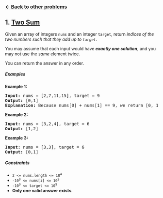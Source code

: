 ### [&#8592; Back to other problems](../../README.md)

## 1. [Two Sum](https://leetcode.com/problems/two-sum/)

Given an array of integers `nums` and an integer `target`, return *indices of the two numbers such
that they add up to `target`*.

You may assume that each input would have ***exactly one solution***, and you may not use the *same*
element twice.

You can return the answer in any order.

##### Examples

**Example 1:**

<pre>
<b>Input:</b> nums = [2,7,11,15], target = 9
<b>Output:</b> [0,1]
<b>Explanation:</b> Because nums[0] + nums[1] == 9, we return [0, 1].
</pre>

**Example 2:**

<pre>
<b>Input:</b> nums = [3,2,4], target = 6
<b>Output:</b> [1,2]
</pre>

**Example 3:**

<pre>
<b>Input:</b> nums = [3,3], target = 6
<b>Output:</b> [0,1]
</pre>

##### Constraints

* <code>2 <= nums.length <= 10<sup>4</sup></code>
* <code>-10<sup>9</sup> <= nums[i] <= 10<sup>9</sup></code>
* <code>-10<sup>9</sup> <= target <= 10<sup>9</sup></code>
* **Only one valid answer exists**.
